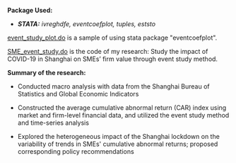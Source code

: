 **Package Used:**
- ***STATA:** ivreghdfe, eventcoefplot, tuples, eststo*


[event_study_plot.do](https://github.com/jingwenshi-novae/Coding-Samples/blob/main/Time-Series/event_study_plot.do) is a sample of using stata package "eventcoefplot".

[SME_event_study.do](https://github.com/jingwenshi-novae/Coding-Samples/blob/main/Time-Series/SME_event_study.do) is the code of my research:
Study the impact of COVID-19 in Shanghai on SMEs’ firm value through event study method.


**Summary of the research:**

-	Conducted macro analysis with data from the Shanghai Bureau of Statistics and Global Economic Indicators

-	Constructed the average cumulative abnormal return (CAR) index using market and firm-level financial data, and utilized the event study method and time-series analysis

-	Explored the heterogeneous impact of the Shanghai lockdown on the variability of trends in SMEs' cumulative abnormal returns; proposed corresponding policy recommendations
